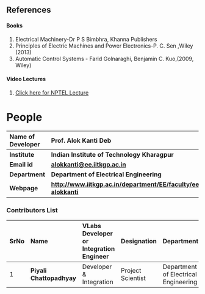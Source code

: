 ## References
#### Books
1. Electrical Machinery-Dr P S Bimbhra, Khanna Publishers
2. Principles of Electric Machines and Power Electronics-P. C. Sen ,Wiley (2013)
3. Automatic Control Systems  - Farid Golnaraghi, Benjamin C. Kuo,(2009, Wiley)


#### Video Lectures
1. <a href="https://archive.nptel.ac.in/courses/108/104/108104140/" target="_blank">Click here for NPTEL Lecture</a>


# People

<b>Name of Developer | <b> **Prof. Alok Kanti Deb**
:--|:--|
<b> Institute | <b>  **Indian Institute of Technology Kharagpur**
<b> Email id|     <b>  **alokkanti@ee.iitkgp.ac.in**
<b> Department |  **Department of Electrical Engineering**
<b>Webpage| <b> http://www.iitkgp.ac.in/department/EE/faculty/ee-alokkanti

### Contributors List

SrNo | Name | VLabs Developer or Integration Engineer | Designation | Department| Institute
:--|:--|:--|:--|:--|:--|
1 | **Piyali Chattopadhyay** | Developer & Integration | Project Scientist | Department of Electrical Engineering | IIT Kharagpur | 
